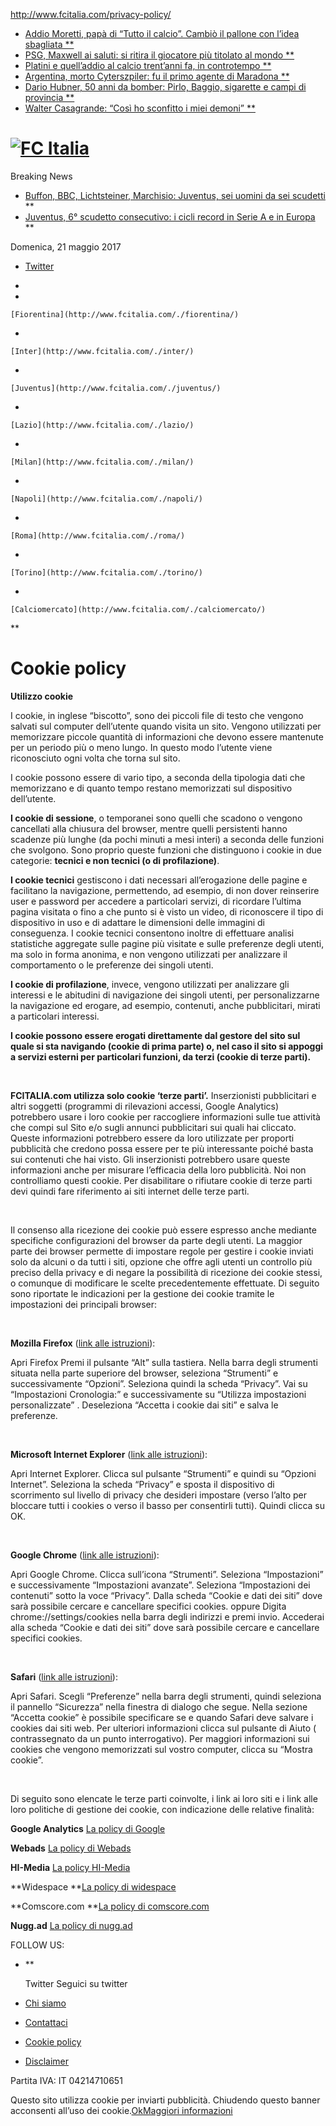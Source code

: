 http://www.fcitalia.com/privacy-policy/

-   [Addio Moretti, papà di “Tutto il calcio”. Cambiò il pallone con l’idea sbagliata **](http://www.gazzetta.it/Calcio/20-05-2017/addio-moretti-papa-tutto-calcio-cambio-pallone-l-idea-sbagliata-200428042209.shtml)
-   [PSG, Maxwell ai saluti: si ritira il giocatore più titolato al mondo **](http://www.sportmediaset.mediaset.it/calcio/calcioestero/psg-maxwell-ai-saluti-si-ritira-il-giocatore-pi%C3%B9-titolato-al-mondo_1153915-201702a.shtml)
-   [Platini e quell’addio al calcio trent’anni fa, in controtempo **](http://www.repubblica.it/sport/calcio/2017/05/17/news/platini_e_quell_addio_al_calcio_trent_anni_fa_in_controtempo-165621959/)
-   [Argentina, morto Cyterszpiler: fu il primo agente di Maradona **](http://www.corrieredellosport.it/news/calcio/calcio-estero/2017/05/07-25419550/argentina_morto_cyterszpiler_fu_il_primo_agente_di_maradona/)
-   [Dario Hubner, 50 anni da bomber: Pirlo, Baggio, sigarette e campi di provincia **](http://www.gazzetta.it/Calcio/28-04-2017/gol-dario-hubner-tatanka-pirlo-baggio-sigarette-dilettanti-1901026970896.shtml)
-   [Walter Casagrande: “Così ho sconfitto i miei demoni” **](http://www.repubblica.it/sport/calcio/serie-a/torino/2017/04/27/news/casagrande_alcol_droga-163999465/)

[![FC Italia](http://www.fcitalia.com/wp-content/uploads/2014/11/logo.gif)](http://www.fcitalia.com/)
=====================================================================================================

<span> Breaking News </span>

<a href="#" id="news-prev"><span><em></em></span></a> <a href="#" id="news-next"><span><em></em></span></a>

-   [Buffon, BBC, Lichtsteiner, Marchisio: Juventus, sei uomini da sei scudetti](http://www.corrieredellosport.it/news/calcio/serie-a/juve/2017/05/21-25732994/buffon_bbc_lichtsteiner_marchisio_juventus_sei_uomini_da_sei_scudetti/) **
-   [Juventus, 6° scudetto consecutivo: i cicli record in Serie A e in Europa](http://www.corrieredellosport.it/news/calcio/serie-a/juve/2017/05/21-25279774/juventus_6_scudetto_consecutivo_i_cicli_record_in_serie_a_e_in_europa/) **

Domenica, 21 maggio 2017

-   <a href="https://twitter.com/" class="twitter">Twitter</a>

<a href="" class="btn-navbar collapsed"><span class="icon-bar"></span> <span class="icon-bar"></span> <span class="icon-bar"></span></a>

-   [](http://www.fcitalia.com/ "Home")
-   

    [Fiorentina](http://www.fcitalia.com/./fiorentina/)
-   

    [Inter](http://www.fcitalia.com/./inter/)
-   

    [Juventus](http://www.fcitalia.com/./juventus/)
-   

    [Lazio](http://www.fcitalia.com/./lazio/)
-   

    [Milan](http://www.fcitalia.com/./milan/)
-   

    [Napoli](http://www.fcitalia.com/./napoli/)
-   

    [Roma](http://www.fcitalia.com/./roma/)
-   

    [Torino](http://www.fcitalia.com/./torino/)
-   

    [Calciomercato](http://www.fcitalia.com/./calciomercato/)

**

Cookie policy
=============

**Utilizzo cookie**

I cookie, in inglese “biscotto”, sono dei piccoli file di testo che vengono salvati sul computer dell’utente quando visita un sito. Vengono utilizzati per memorizzare piccole quantità di informazioni che devono essere mantenute per un periodo più o meno lungo. In questo modo l’utente viene riconosciuto ogni volta che torna sul sito.

I cookie possono essere di vario tipo, a seconda della tipologia dati che memorizzano e di quanto tempo restano memorizzati sul dispositivo dell’utente.

**I cookie di sessione**, o temporanei sono quelli che scadono o vengono cancellati alla chiusura del browser, mentre quelli persistenti hanno scadenze più lunghe (da pochi minuti a mesi interi) a seconda delle funzioni che svolgono. Sono proprio queste funzioni che distinguono i cookie in due categorie: **tecnici e non tecnici (o di profilazione)**.

**I cookie tecnici** gestiscono i dati necessari all’erogazione delle pagine e facilitano la navigazione, permettendo, ad esempio, di non dover reinserire user e password per accedere a particolari servizi, di ricordare l’ultima pagina visitata o fino a che punto si è visto un video, di riconoscere il tipo di dispositivo in uso e di adattare le dimensioni delle immagini di conseguenza. I cookie tecnici consentono inoltre di effettuare analisi statistiche aggregate sulle pagine più visitate e sulle preferenze degli utenti, ma solo in forma anonima, e non vengono utilizzati per analizzare il comportamento o le preferenze dei singoli utenti.

**I cookie di profilazione**, invece, vengono utilizzati per analizzare gli interessi e le abitudini di navigazione dei singoli utenti, per personalizzarne la navigazione ed erogare, ad esempio, contenuti, anche pubblicitari, mirati a particolari interessi.

**I cookie possono essere erogati direttamente dal gestore del sito sul quale si sta navigando (cookie di prima parte) o, nel caso il sito si appoggi a servizi esterni per particolari funzioni, da terzi (cookie di terze parti).**

 

**FCITALIA.com utilizza solo cookie ‘terze parti’.**
Inserzionisti pubblicitari e altri soggetti (programmi di rilevazioni accessi, Google Analytics) potrebbero usare i loro cookie per raccogliere informazioni sulle tue attività che compi sul Sito e/o sugli annunci pubblicitari sui quali hai cliccato. Queste informazioni potrebbero essere da loro utilizzate per proporti pubblicità che credono possa essere per te più interessante poiché basta sui contenuti che hai visto. Gli inserzionisti potrebbero usare queste informazioni anche per misurare l’efficacia della loro pubblicità. Noi non controlliamo questi cookie. Per disabilitare o rifiutare cookie di terze parti devi quindi fare riferimento ai siti internet delle terze parti.

 

Il consenso alla ricezione dei cookie può essere espresso anche mediante specifiche configurazioni del browser da parte degli utenti. La maggior parte dei browser permette di impostare regole per gestire i cookie inviati solo da alcuni o da tutti i siti, opzione che offre agli utenti un controllo più preciso della privacy e di negare la possibilità di ricezione dei cookie stessi, o comunque di modificare le scelte precedentemente effettuate. Di seguito sono riportate le indicazioni per la gestione dei cookie tramite le impostazioni dei principali browser:

 

**Mozilla Firefox** ([link alle istruzioni](https://support.mozilla.org/it/kb/Bloccare%20i%20cookie)):

Apri Firefox
Premi il pulsante “Alt” sulla tastiera.
Nella barra degli strumenti situata nella parte superiore del browser, seleziona “Strumenti” e successivamente “Opzioni”.
Seleziona quindi la scheda “Privacy”.
Vai su “Impostazioni Cronologia:” e successivamente su “Utilizza impostazioni personalizzate” . Deseleziona “Accetta i cookie dai siti” e salva le preferenze.

 

**Microsoft Internet Explorer** ([link alle istruzioni](http://windows.microsoft.com/it-it/windows-vista/block-or-allow-cookies)):

Apri Internet Explorer.
Clicca sul pulsante “Strumenti” e quindi su “Opzioni Internet”.
Seleziona la scheda “Privacy” e sposta il dispositivo di scorrimento sul livello di privacy che desideri impostare (verso l’alto per bloccare tutti i cookies o verso il basso per consentirli tutti).
Quindi clicca su OK.

 

**Google Chrome** ([link alle istruzioni](https://support.google.com/chrome/answer/95647?hl=it)):

Apri Google Chrome.
Clicca sull’icona “Strumenti”.
Seleziona “Impostazioni” e successivamente “Impostazioni avanzate”.
Seleziona “Impostazioni dei contenuti” sotto la voce “Privacy”.
Dalla scheda “Cookie e dati dei siti” dove sarà possibile cercare e cancellare specifici cookies.
oppure
Digita chrome://settings/cookies nella barra degli indirizzi e premi invio.
Accederai alla scheda “Cookie e dati dei siti” dove sarà possibile cercare e cancellare specifici cookies.

 

**Safari** ([link alle istruzioni](https://support.apple.com/it-it/HT201265)):

Apri Safari.
Scegli “Preferenze” nella barra degli strumenti, quindi seleziona il pannello “Sicurezza” nella finestra di dialogo che segue.
Nella sezione “Accetta cookie” è possibile specificare se e quando Safari deve salvare i cookies dai siti web. Per ulteriori informazioni clicca sul pulsante di Aiuto ( contrassegnato da un punto interrogativo).
Per maggiori informazioni sui cookies che vengono memorizzati sul vostro computer, clicca su “Mostra cookie”.

 

Di seguito sono elencate le terze parti coinvolte, i link ai loro siti e i link alle loro politiche di gestione dei cookie, con indicazione delle relative finalità:

**Google Analytics**
[La policy di Google](http://www.google.com/policies/technologies/cookies/)

**Webads**
[La policy di Webads](http://www.webads.it/cookies)

**HI-Media**
[La policy HI-Media](http://privacy.hi-media.com/rp/it/privacy.html)

**Widespace
**[La policy di widespace](http://www.widespace.com/documents/informativa_estesa_cookie_widespace.pdf)

**Comscore.com
**[La policy di comscore.com](http://www.comscore.com/ita/Chi-siamo/Privacy-Policy)

**Nugg.ad**
[La policy di nugg.ad](http://nugg.ad/en/privacy/general-information.html)

FOLLOW US:

-   [](https://twitter.com/)
    **

    Twitter <span class="social-desc">Seguici su twitter</span>

-   [Chi siamo](http://www.fcitalia.com/chi-siamo/)
-   [Contattaci](http://www.fcitalia.com/contattaci/)
-   [Cookie policy](http://www.fcitalia.com/privacy-policy/)
-   [Disclaimer](http://www.fcitalia.com/disclaimer/)

Partita IVA: IT 04214710651

<span id="cn-notice-text">Questo sito utilizza cookie per inviarti pubblicità. Chiudendo questo banner acconsenti all’uso dei cookie.</span><a href="" id="cn-accept-cookie" class="button bootstrap">Ok</a><a href="http://www.fcitalia.com/privacy-policy/" id="cn-more-info" class="button bootstrap">Maggiori informazioni</a>


